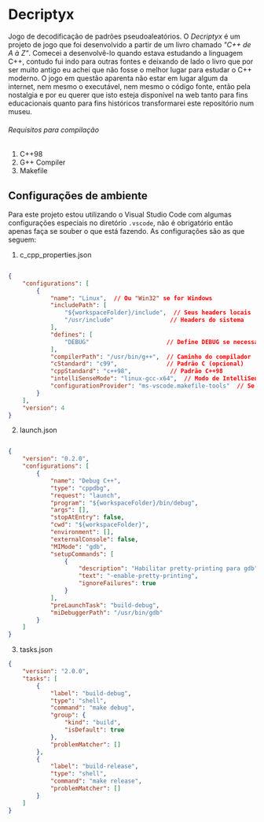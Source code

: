 # Decriptyx

Jogo de decodificação de padrões pseudoaleatórios. O *Decriptyx* é um projeto de jogo que foi desenvolvido a partir de um livro chamado *"C++ de A à Z"*. Comecei a desenvolvê-lo quando estava estudando a linguagem C++, contudo fui indo para outras fontes e deixando de lado o livro que por ser muito antigo eu achei que não fosse o melhor lugar para estudar o C++ moderno. O jogo em questão aparenta não estar em lugar algum da internet, nem mesmo o executável, nem mesmo o código fonte, então pela nostalgia e por eu querer que isto esteja disponível na web tanto para fins educacionais quanto para fins históricos transformarei este repositório num museu.

###### Requisitos para compilação

1. C++98
2. G++ Compiler
3. Makefile
	
## Configurações de ambiente

Para este projeto estou utilizando o Visual Studio Code com algumas configurações especiais no diretório ``.vscode``, não é obrigatório então apenas faça se souber o que está fazendo. As configurações são as que seguem:

1. c_cpp_properties.json

```json

{
    "configurations": [
        {
            "name": "Linux",  // Ou "Win32" se for Windows
            "includePath": [
                "${workspaceFolder}/include",  // Seus headers locais
                "/usr/include"                // Headers do sistema
            ],
            "defines": [
                "DEBUG"                      // Define DEBUG se necessário
            ],
            "compilerPath": "/usr/bin/g++",  // Caminho do compilador
            "cStandard": "c99",              // Padrão C (opcional)
            "cppStandard": "c++98",           // Padrão C++98
            "intelliSenseMode": "linux-gcc-x64",  // Modo de IntelliSense
            "configurationProvider": "ms-vscode.makefile-tools"  // Se usar extensão Makefile Tools
        }
    ],
    "version": 4
}
```

2. launch.json

```json

{
    "version": "0.2.0",
    "configurations": [
        {
            "name": "Debug C++",
            "type": "cppdbg",
            "request": "launch",
            "program": "${workspaceFolder}/bin/debug",
            "args": [],
            "stopAtEntry": false,
            "cwd": "${workspaceFolder}",
            "environment": [],
            "externalConsole": false,
            "MIMode": "gdb",
            "setupCommands": [
                {
                    "description": "Habilitar pretty-printing para gdb",
                    "text": "-enable-pretty-printing",
                    "ignoreFailures": true
                }
            ],
            "preLaunchTask": "build-debug",
            "miDebuggerPath": "/usr/bin/gdb"
        }
    ]
}
```

3. tasks.json


```json
{
    "version": "2.0.0",
    "tasks": [
        {
            "label": "build-debug",
            "type": "shell",
            "command": "make debug",
            "group": {
                "kind": "build",
                "isDefault": true
            },
            "problemMatcher": []
        },
        {
            "label": "build-release",
            "type": "shell",
            "command": "make release",
            "problemMatcher": []
        }
    ]
}
```

